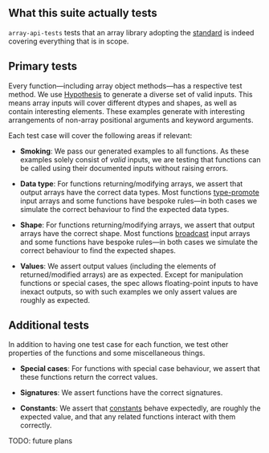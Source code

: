 ## What this suite actually tests

`array-api-tests` tests that an array library adopting the [standard](https://data-apis.org/array-api/) is indeed covering everything that is in scope.

## Primary tests

Every function—including array object methods—has a respective test method. We use [Hypothesis](https://hypothesis.readthedocs.io/en/latest/) to generate a diverse set of valid inputs. This means array inputs will cover different dtypes and shapes, as well as contain interesting elements. These examples generate with interesting arrangements of non-array positional arguments and keyword arguments.

Each test case will cover the following areas if relevant:

* **Smoking**: We pass our generated examples to all functions. As these examples solely consist of *valid* inputs, we are testing that functions can be called using their documented inputs without raising errors.

* **Data type**: For functions returning/modifying arrays, we assert that output arrays have the correct data types. Most functions [type-promote](https://data-apis.org/array-api/latest/API_specification/type_promotion.html) input arrays and some functions have bespoke rules—in both cases we simulate the correct behaviour to find the expected data types.

* **Shape**: For functions returning/modifying arrays, we assert that output arrays have the correct shape. Most functions [broadcast](https://data-apis.org/array-api/latest/API_specification/broadcasting.html) input arrays and some functions have bespoke rules—in both cases we simulate the correct behaviour to find the expected shapes.

* **Values**: We assert output values (including the elements of returned/modified arrays) are as expected. Except for manipulation functions or special cases, the spec allows floating-point inputs to have inexact outputs, so with such examples we only assert values are roughly as expected.

## Additional tests

In addition to having one test case for each function, we test other properties of the functions and some miscellaneous things.

* **Special cases**: For functions with special case behaviour, we assert that these functions return the correct values.

* **Signatures**: We assert functions have the correct signatures.

* **Constants**: We assert that [constants](https://data-apis.org/array-api/latest/API_specification/constants.html) behave expectedly, are roughly the expected value, and that any related functions interact with them correctly.


TODO: future plans
